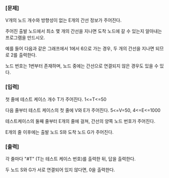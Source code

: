 ### [문제]
V개의 노드 개수와 방향성이 없는 E개의 간선 정보가 주어진다.

주어진 출발 노드에서 최소 몇 개의 간선을 지나면 도착 노드에 갈 수 있는지 알아내는 프로그램을 만드시오.

예를 들어 다음과 같은 그래프에서 1에서 6으로 가는 경우, 두 개의 간선을 지나면 되므로 2를 출력한다.


   

 
노드 번호는 1번부터 존재하며, 노드 중에는 간선으로 연결되지 않은 경우도 있을 수 있다.

### [입력]

첫 줄에 테스트 케이스 개수 T가 주어진다.  1<=T<=50

다음 줄부터 테스트 케이스의 첫 줄에 V와 E가 주어진다. 5<=V=50, 4<=E<=1000

테스트케이스의 둘째 줄부터 E개의 줄에 걸쳐, 간선의 양쪽 노드 번호가 주어진다.

E개의 줄 이후에는 출발 노드 S와 도착 노드 G가 주어진다.

### [출력]

각 줄마다 "#T" (T는 테스트 케이스 번호)를 출력한 뒤, 답을 출력한다.

두 노드 S와 G가 서로 연결되어 있지 않다면, 0을 출력한다.